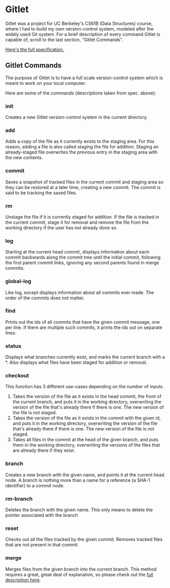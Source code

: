# Gitlet
Gitlet was a project for UC Berkeley's CS61B (Data Structures) course, where I had to build my own version-control system, modeled after the widely used Git system. For a brief description of every command Gitlet is capable of, scroll to the last section, "Gitlet Commands".

[Here's the full specification.](https://inst.eecs.berkeley.edu/~cs61b/sp22/materials/proj/proj3/index.html)

## Gitlet Commands
The purpose of Gitlet is to have a full scale version-control system which is meant to work on your local computer. 

Here are some of the commands (descriptions taken from spec. above):

### init
Creates a new Gitlet version-control system in the current directory.

### add
Adds a copy of the file as it currently exists to the staging area. For this reason, adding a file is also called staging the file for addition. Staging an already-staged file overwrites the previous entry in the staging area with the new contents.

### commit
Saves a snapshot of tracked files in the current commit and staging area so they can be restored at a later time, creating a new commit. The commit is said to be tracking the saved files.

### rm
Unstage the file if it is currently staged for addition. If the file is tracked in the current commit, stage it for removal and remove the file from the working directory if the user has not already done so.

### log
Starting at the current head commit, displays information about each commit backwards along the commit tree until the initial commit, following the first parent commit links, ignoring any second parents found in merge commits.

### global-log
Like log, except displays information about all commits ever made. The order of the commits does not matter.

### find
Prints out the ids of all commits that have the given commit message, one per line. If there are multiple such commits, it prints the ids out on separate lines.

### status
Displays what branches currently exist, and marks the current branch with a \*. Also displays what files have been staged for addition or removal.

### checkout
This function has 3 different use-cases depending on the number of inputs.
1. Takes the version of the file as it exists in the head commit, the front of the current branch, and puts it in the working directory, overwriting the version of the file that's already there if there is one. The new version of the file is not staged.
2. Takes the version of the file as it exists in the commit with the given id, and puts it in the working directory, overwriting the version of the file that's already there if there is one. The new version of the file is not staged.
3. Takes all files in the commit at the head of the given branch, and puts them in the working directory, overwriting the versions of the files that are already there if they exist.

### branch
Creates a new branch with the given name, and points it at the current head node. A branch is nothing more than a name for a reference (a SHA-1 identifier) to a commit node. 

### rm-branch
Deletes the branch with the given name. This only means to delete the pointer associated with the branch

### reset
Checks out all the files tracked by the given commit. Removes tracked files that are not present in that commit.

### merge
Merges files from the given branch into the current branch. This method requires a great, great deal of explanation, so please check out the [full description here](https://inst.eecs.berkeley.edu/~cs61b/sp22/materials/proj/proj3/merge.html).
